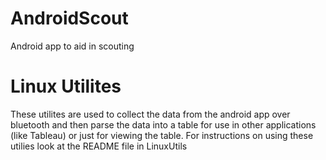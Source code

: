 # AndroidScout
Android app to aid in scouting



# Linux Utilites
These utilites are used to collect the data from the android app over bluetooth and then parse the data into a table for use in other applications (like Tableau) or just for viewing the table.
For instructions on using these utilies look at the README file in LinuxUtils
